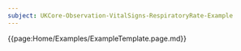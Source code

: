 ```yaml
---
subject: UKCore-Observation-VitalSigns-RespiratoryRate-Example
---
```

{{page:Home/Examples/ExampleTemplate.page.md}}